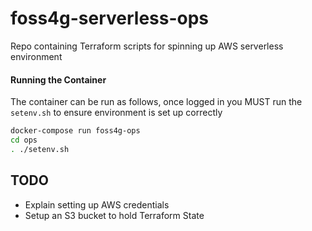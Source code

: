 # foss4g-serverless-ops
Repo containing Terraform scripts for spinning up AWS serverless environment

#### Running the Container
The container can be run as follows, once logged in you MUST run the ```setenv.sh``` to ensure environment is set up correctly

```bash
docker-compose run foss4g-ops
cd ops
. ./setenv.sh
```

## TODO

* Explain setting up AWS credentials
* Setup an S3 bucket to hold Terraform State